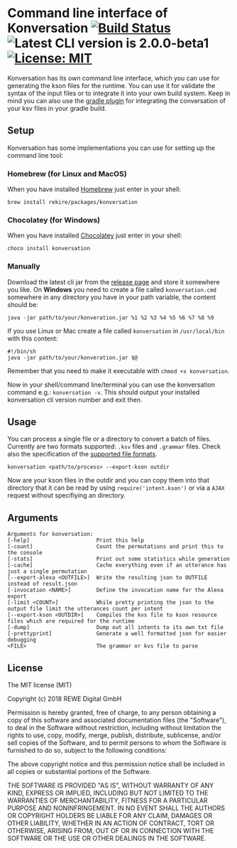 # Command line interface of Konversation [![Build Status][travis-image]][travis-url] ![Latest CLI version is 2.0.0-beta1][cli-ver-img] [![License: MIT][mit-image]][mit-url]

Konversation has its own command line interface, which you can use for generating the kson files for the runtime. You can use it for
validate the syntax of the input files or to integrate it into your own build system. Keep in mind you can also use the
[gradle plugin](../gradle-plugin/readme.md) for integrating the conversation of your ksv files in your gradle build.

## Setup

Konversation has some implementations you can use for setting up the command line tool:

### Homebrew (for Linux and MacOS)

When you have installed [Homebrew] just enter in your shell:

    brew install rekire/packages/konversation

### Chocolatey (for Windows)

When you have installed [Chocolatey] just enter in your shell:

    choco install konversation

### Manually

Download the latest cli jar from the [release page][releases] and store it somewhere you like. On **Windows** you need
to create a file called `konversation.cmd` somewhere in any directory you have in your path variable, the content should be:

    java -jar path/to/your/konveration.jar %1 %2 %3 %4 %5 %6 %7 %8 %9

If you use Linux or Mac create a file called `konversation` in `/usr/local/bin` with this content:

    #!/bin/sh
    java -jar path/to/your/konveration.jar $@

Remember that you need to make it executable with `chmod +x konversation`.

Now in your shell/command line/terminal you can use the konversation command e.g.: `konversation -v`. This should
output your installed konversation cli version number and exit then.

## Usage

You can process a single file or a directory to convert a batch of files. Currently are two formats supported: `.ksv` files and `.grammar`
files. Check also the specification of the [supported file formats](../file-formats.md).

    konversation <path/to/process> --export-kson outdir

Now are your kson files in the outdir and you can copy them into that directory that it can be read by using `require('intent.kson')` or
via a `AJAX` request without specifiying an directory.

## Arguments

```
Arguments for konversation:
[-help]                     Print this help
[-count]                    Count the permutations and print this to the console
[-stats]                    Print out some statistics while generation
[-cache]                    Cache everything even if an utterance has just a single permutation
[--export-alexa <OUTFILE>]  Write the resulting json to OUTFILE instead of result.json
[-invocation <NAME>]        Define the invocation name for the Alexa export
[-limit <COUNT>]            While pretty printing the json to the output file limit the utterances count per intent
[--export-kson <OUTDIR>]    Compiles the kvs file to kson resource files which are required for the runtime
[-dump]                     Dump out all intents to its own txt file
[-prettyprint]              Generate a well formatted json for easier debugging
<FILE>                      The grammar or kvs file to parse
```

## License

The MIT license (MIT)

Copyright (c) 2018 REWE Digital GmbH

Permission is hereby granted, free of charge, to any person obtaining a copy of this software and associated
documentation files (the "Software"), to deal in the Software without restriction, including without limitation the
rights to use, copy, modify, merge, publish, distribute, sublicense, and/or sell copies of the Software, and to permit
persons to whom the Software is furnished to do so, subject to the following conditions:

The above copyright notice and this permission notice shall be included in all copies or substantial portions of the
Software.

THE SOFTWARE IS PROVIDED "AS IS", WITHOUT WARRANTY OF ANY KIND, EXPRESS OR IMPLIED, INCLUDING BUT NOT LIMITED TO THE
WARRANTIES OF MERCHANTABILITY, FITNESS FOR A PARTICULAR PURPOSE AND NONINFRINGEMENT. IN NO EVENT SHALL THE AUTHORS OR
COPYRIGHT HOLDERS BE LIABLE FOR ANY CLAIM, DAMAGES OR OTHER LIABILITY, WHETHER IN AN ACTION OF CONTRACT, TORT OR
OTHERWISE, ARISING FROM, OUT OF OR IN CONNECTION WITH THE SOFTWARE OR THE USE OR OTHER DEALINGS IN THE SOFTWARE.

[travis-image]: https://travis-ci.com/rewe-digital/Konversation.svg?branch=master
[travis-url]: https://travis-ci.com/rewe-digital/Konversation
[codecov-img]: http://codecov.io/github/rewe-digital/Konversation/coverage.svg?branch=master
[codecov-url]: http://codecov.io/github/rewe-digital/Konversation?branch=master
[mit-image]: https://img.shields.io/badge/License-MIT-yellow.svg
[mit-url]: https://opensource.org/licenses/MIT
[Homebrew]: https://brew.sh/
[Chocolatey]: https://chocolatey.org/
[releases]: https://github.com/rewe-digital/Konversation/releases
[cli-ver-img]: https://img.shields.io/badge/cli-2.0.0--beta1-blue "Latest CLI version is 2.0.0-beta1"